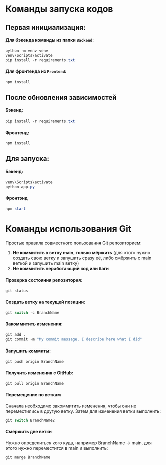 # Команды запуска кодов

## Первая инициализация:

#### Для бэкенда команды из папки `Backend`:

```powershell
python -m venv venv
venv\Scripts\activate
pip install -r requirements.txt
```

#### Для фронтенда из `Frontend`:

```powershell
npm install
```

## После обновления зависимостей

#### Бэкенд:

```powershell
pip install -r requirements.txt
```

#### Фронтенд:

```powershell
npm install
```

## Для запуска:

#### Бэкенд:

```powershell
venv\Scripts\activate
python app.py
```

#### Фронтэнд

```powershell
npm start
```

# Команды использования Git

Простые правила совместного пользования Git репозиторием:

1. **Не коммитить в ветку main, только мёржить** (для этого нужно создать свою ветку и запушить сразу её, либо смёржить с main веткой и запушить main ветку)
2. **Не коммитить неработающий код или баги**

#### Проверка состояния репозитория:

```powershell
git status
```

#### Создать ветку на текущей позиции:

```powershell
git switch -c BranchName
```

#### Закоммитить изменения:

```powershell
git add .
git commit -m "My commit message, I describe here what I did"
```

#### Запушить коммиты:

```powershell
git push origin BranchName
```

#### Получить изменения с GitHub:

```powershell
git pull origin BranchName
```

#### Перемещение по веткам

Сначала необходимо закоммитить изменения, чтобы они не переместились в другую ветку. Затем для изменения ветки выполнить:

```powershell
git switch BranchName2
```

#### Смёржить две ветки

Нужно определиться кого куда, например BranchName -> main, для этого нужно переместится в main и выполнить:

```powershell
git merge BranchName
```
